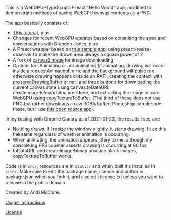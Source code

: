 This is a WebGPU+TypeScript+Preact "Hello World" app, modified to demonstrate methods of saving WebGPU canvas contents as a PNG.

The app basically consists of:
- [This tutorial](https://alain.xyz/blog/raw-webgpu), plus
- Changes for recent WebGPU updates based on consulting the spec and conversations with Brandon Jones, plus
- A Preact wrapper based on [this sample app](https://github.com/mcclure/ts-hello/tree/canvas), using preact-resize-observer to make the drawn area always a square power of 2
- A fork of [canvas2image](https://www.npmjs.com/package/canvas2image) for image downloading
- Options for: Animating or not animating (if animating, drawing will occur inside a requestAnimationFrame and the background will pulse red, otherwise drawing happens outside an RAF); creating the context with [preserveDrawingBuffer](https://www.khronos.org/registry/webgl/specs/latest/1.0/#5.2.1) or not; and three buttons for downloading the current canvas state using canvas.toDataURL, createImageBitmap/bitmaprenderer, and extracting the image in pure WebGPU using copyTextureToBuffer. (The third of these does not use PNG but rather downloads a raw RGBA buffer; Photoshop can decode these, but I use [this open source app](https://github.com/sveinbjornt/PixlView)).

In my testing with Chrome Canary as of 2021-01-23, the results I see are:
- Nothing draws. If I resize the window slightly, it starts drawing. I see this the same regardless of whether animation is occurring.
- When animating, the animation appears jittery to me, although my console.log FPS counter asserts drawing is occurring at 60 fps.
- toDataURL and createImageBitmap produce blank images, copyTextureToBuffer works.

Code is in `src/`, resources are in `static/` and when built it's installed in `site/`. Make sure to edit the package name, license and author in package.json when you fork it, and also edit license.txt unless you want to release in the public domain.

Created by Andi McClure.

[Usage instructions](run.txt)

[License](LICENSE.txt)
